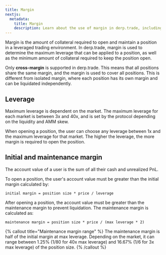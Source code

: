```yaml
---
title: Margin
nextjs:
  metadata:
    title: Margin
    description: Learn about the use of margin in derp.trade, including initial and maintenance margin, and how it affects your positions.
---
```


Margin is the amount of collateral required to open and maintain a position in a leveraged trading environment. In derp.trade, margin is used to determine the maximum leverage that can be applied to a position, as well as the minimum amount of collateral required to keep the position open.

Only **cross-margin** is supported in derp.trade. This means that all positions share the same margin, and the margin is used to cover all positions. This is different from isolated margin, where each position has its own margin and can be liquidated independently.

## Leverage

Maximum leverage is dependent on the market. The maximum leverage for each market is between 3x and 40x, and is set by the protocol depending on the liquidity and AMM skew.

When opening a position, the user can choose any leverage between 1x and the maximum leverage for that market. The higher the leverage, the more margin is required to open the position.

## Initial and maintenance margin

The account value of a user is the sum of all their cash and unrealized PnL.

To open a position, the user's account value must be greater than the initial margin calculated by:

```plaintext
initial margin = position size * price / leverage
```

After opening a position, the account value must be greater than the maintenance margin to prevent liquidation. The maintenance margin is calculated as:

```plaintext
maintenance margin = position size * price / (max leverage * 2)
```

{% callout title="Maintenance margin range" %}
The maintenance margin is half of the initial margin at max leverage.
Depending on the market, it can range between 1.25% (1/80 for 40x max leverage) and 16.67% (1/6 for 3x max leverage) of the position size.
{% /callout %}